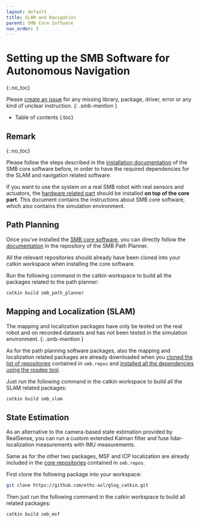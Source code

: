 ```yaml
---
layout: default
title: SLAM and Navigation
parent: SMB Core Software
nav_order: 3
---
```


# Setting up the SMB Software for Autonomous Navigation
{:.no_toc} 


Please [create an issue](https://github.com/ETHZ-RobotX/SuperMegaBot/issues/new) for any missing library, package, driver, error or any kind of unclear instruction.
{: .smb-mention }


* Table of contents
{:toc}

## Remark
{:.no_toc} 

Please follow the steps described in the [installation documentation](installation_core.md) of the SMB core software before, in order to have the required dependencies for the SLAM and navigation related software.

If you want to use the system on a real SMB robot with real sensors and actuators, the [hardware related part](../robot-operation/installation_hw_packages.md) should be installed **on top of the core part**. This document contains the instructions about SMB core software, which also contains the simulation environment.



## Path Planning
Once you've installed the [SMB core software](installation_core.md), you can directly follow the [documentation](https://github.com/ETHZ-RobotX/smb_path_planner/wiki) in the repository of the SMB Path Planner.

All the relevant repositories should already have been cloned into your catkin workspace when installing the core software.

Run the following command in the catkin workspace to build all the packages related to the path planner:
``` bash
catkin build smb_path_planner
```

## Mapping and Localization (SLAM)
The mapping and localization packages have only be tested on the real robot and on recorded datasets and has not been tested in the simulation environment.
{: .smb-mention }

As for the path planning software packages, also the mapping and localization related packages are already downloaded when you [cloned the list of repositories](../core-software/installation_core.html#catkin-workspace-and-all-packages) contained in `smb.repos` and [installed all the dependencies using the rosdep tool](installation_core.md#installing-dependencies). 

Just run the following command in the catkin workspace to build all the SLAM related packages:
``` bash
catkin build smb_slam
```

## State Estimation
As an alternative to the camera-based state estimation provided by RealSense, you can run a custom extended Kalman filter and fuse lidar-localization measurements with IMU measurements.

Same as for the other two packages, MSF and ICP localization are already included in the [core repositories](../core-software/installation_core.html#catkin-workspace-and-all-packages) contained in `smb.repos`.

First clone the following package into your workspace:
```bash
git clone https://github.com/ethz-asl/glog_catkin.git
```
Then just run the following command in the catkin workspace to build all related packages:
```bash
catkin build smb_msf
```
